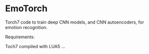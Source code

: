 # EmoTorch

Torch7 code to train deep CNN models, and CNN autoencoders, for emotion recognition. 

Requirements: 
  
  Toch7 compiled with LUA5 
   ...
